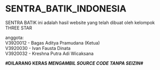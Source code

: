 # SENTRA_BATIK_INDONESIA
SENTRA BATIK
ini adalah hasil website yang telah dibuat oleh kelompok THREE STAR

anggota: <br>
V3920012 - Bagas Aditya Pramudana (Ketua) <br>
V3920030 - Ivan Fausta Dinata <br>
V3920032 - Kreshna Putra Adi Wicaksana <br>

<strong>#DILARANG KERAS <i>MENGAMBIL<i> SOURCE CODE TANPA SEIZIN#<strong>
